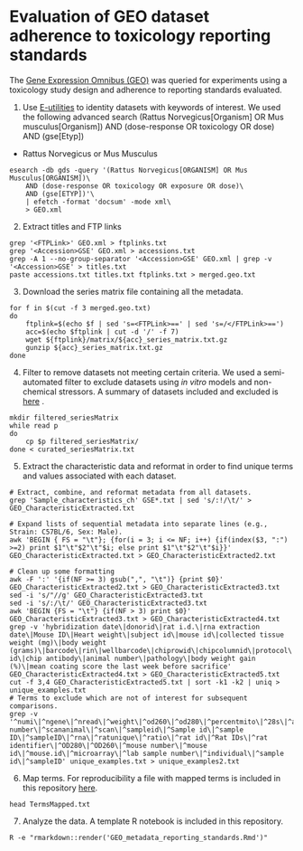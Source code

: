 # Evaluation of GEO dataset adherence to toxicology reporting standards

The [Gene Expression Omnibus (GEO)](https://www.ncbi.nlm.nih.gov/geo/) was queried for experiments using a toxicology study design and adherence to reporting standards evaluated.

1. Use [E-utilities](https://www.ncbi.nlm.nih.gov/books/NBK25497/) to identity datasets with keywords of interest. We used the following advanced search
(Rattus Norvegicus[Organism] OR Mus musculus[Organism]) AND (dose-response OR toxicology OR dose) AND (gse[Etyp]) 
- Rattus Norvegicus or Mus Musculus 
```console
esearch -db gds -query '(Rattus Norvegicus[ORGANISM] OR Mus Musculus[ORGANISM])\
	AND (dose-response OR toxicology OR exposure OR dose)\
	AND (gse[ETYP])'\
	| efetch -format 'docsum' -mode xml\
	> GEO.xml
```


2. Extract titles and FTP links
```console
grep '<FTPLink>' GEO.xml > ftplinks.txt
grep '<Accession>GSE' GEO.xml > accessions.txt
grep -A 1 --no-group-separator '<Accession>GSE' GEO.xml | grep -v '<Accession>GSE' > titles.txt
paste accessions.txt titles.txt ftplinks.txt > merged.geo.txt
```

3. Download the series matrix file containing all the metadata. 
```console
for f in $(cut -f 3 merged.geo.txt)
do
	ftplink=$(echo $f | sed 's=<FTPLink>==' | sed 's=/</FTPLink>==')
	acc=$(echo $ftplink | cut -d '/' -f 7)
	wget ${ftplink}/matrix/${acc}_series_matrix.txt.gz
	gunzip ${acc}_series_matrix.txt.gz
done
```

4. Filter to remove datasets not meeting certain criteria. 
We used a semi-automated filter to exclude datasets using _in vitro_ models and non-chemical stressors. A summary of datasets included and excluded is [here](curatedDatasets.txt) . 
```console
mkdir filtered_seriesMatrix
while read p
do
	cp $p filtered_seriesMatrix/
done < curated_seriesMatrix.txt
```

5. Extract the characteristic data and reformat in order to find unique terms and values associated with each dataset.
```console
# Extract, combine, and reformat metadata from all datasets.
grep 'Sample_characteristics_ch' GSE*.txt | sed 's/:!/\t/' > GEO_CharacteristicExtracted.txt

# Expand lists of sequential metadata into separate lines (e.g., Strain: C57BL/6, Sex: Male). 
awk 'BEGIN { FS = "\t"}; {for(i = 3; i <= NF; i++) {if(index($3, ":") >=2) print $1"\t"$2"\t"$i; else print $1"\t"$2"\t"$i}}' GEO_CharacteristicExtracted.txt > GEO_CharacteristicExtracted2.txt

# Clean up some formatting
awk -F ':' '{if(NF >= 3) gsub(",", "\t")} {print $0}' GEO_CharacteristicExtracted2.txt > GEO_CharacteristicExtracted3.txt
sed -i 's/"//g' GEO_CharacteristicExtracted3.txt
sed -i 's/:/\t/' GEO_CharacteristicExtracted3.txt
awk 'BEGIN {FS = "\t"} {if(NF > 3) print $0}' GEO_CharacteristicExtracted3.txt > GEO_CharacteristicExtracted4.txt
grep -v 'hybridization date\|donorid\|rat i.d.\|rna extraction date\|Mouse ID\|Heart weight\|subject id\|mouse id\|collected tissue weight (mg)\|body weight (grams)\|barcode\|rin\|wellbarcode\|chiprowid\|chipcolumnid\|protocol\|index\|sample_id\|inventory_sample_name\|bmi\|animal id\|chip antibody\|animal number\|pathology\|body weight gain (%)\|mean coating score the last week before sacrifice' GEO_CharacteristicExtracted4.txt > GEO_CharacteristicExtracted5.txt
cut -f 3,4 GEO_CharacteristicExtracted5.txt | sort -k1 -k2 | uniq > unique_examples.txt
# Terms to exclude which are not of interest for subsequent comparisons.
grep -v '^numi\|^ngene\|^nread\|^weight\|^od260\|^od280\|^percentmito\|^28s\|^animal_id\|^antibod\|^bun\|^bw\|^bioanalyzer\|^library\|^glucose\|^mouse.no\|^mouse_id\|^necrosis\|^Weight\|^sample number\|^scananimal\|^scan\|^sampleid\|^Sample id\|^sample ID\|^sampleID\|^rna\|^ratunique\|^ratio\|^rat id\|^Rat IDs\|^rat identifier\|^OD280\|^OD260\|^mouse number\|^mouse id\|^mouse.id\|^microarray\|^lab sample number\|^individual\|^sample id\|^sampleID' unique_examples.txt > unique_examples2.txt
```

6. Map terms. For reproducibility a file with mapped terms is included in this repository [here](TermsMapped.txt). 
```console
head TermsMapped.txt
```

7. Analyze the data. A template R notebook is included in this repository. 
```console
R -e "rmarkdown::render('GEO_metadata_reporting_standards.Rmd')"
```


